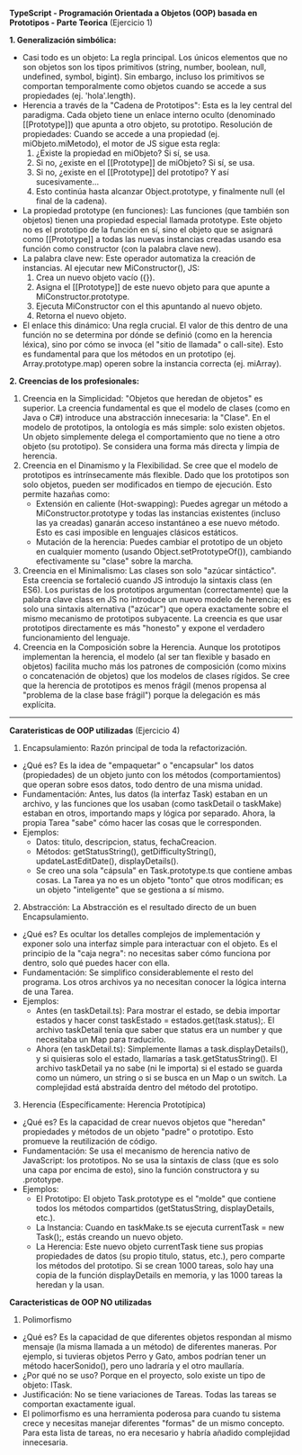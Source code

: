 **TypeScript - Programación Orientada a Objetos (OOP) basada en Prototipos - Parte Teorica** (Ejercicio 1)


**1. Generalización simbólica:**
   - Casi todo es un objeto: La regla principal. Los únicos elementos que no son objetos son los tipos primitivos (string, number, boolean, null, undefined, symbol, bigint). Sin embargo, incluso los primitivos se comportan temporalmente como objetos cuando se accede a sus propiedades (ej. 'hola'.length).
   - Herencia a través de la "Cadena de Prototipos": Esta es la ley central del paradigma. Cada objeto tiene un enlace interno oculto (denominado [[Prototype]]) que apunta a otro objeto, su prototipo. Resolución de propiedades: Cuando se accede a una propiedad (ej. miObjeto.miMetodo), el motor de JS sigue esta regla:
     1. ¿Existe la propiedad en miObjeto? Si sí, se usa.
     2. Si no, ¿existe en el [[Prototype]] de miObjeto? Si sí, se usa.
     3. Si no, ¿existe en el [[Prototype]] del prototipo? Y así sucesivamente...
     4. Esto continúa hasta alcanzar Object.prototype, y finalmente null (el final de la cadena).
   - La propiedad prototype (en funciones): Las funciones (que también son objetos) tienen una propiedad especial llamada prototype. Este objeto no es el prototipo de la función en sí, sino el objeto que se asignará como [[Prototype]] a todas las nuevas instancias creadas usando esa función como constructor (con la palabra clave new).
   - La palabra clave new: Este operador automatiza la creación de instancias. Al ejecutar new MiConstructor(), JS:
     1. Crea un nuevo objeto vacío ({}).
     2. Asigna el [[Prototype]] de este nuevo objeto para que apunte a MiConstructor.prototype.
     3. Ejecuta MiConstructor con el this apuntando al nuevo objeto.
     4. Retorna el nuevo objeto.
   - El enlace this dinámico: Una regla crucial. El valor de this dentro de una función no se determina por dónde se definió (como en la herencia léxica), sino por cómo se invoca (el "sitio de llamada" o call-site). Esto es fundamental para que los métodos en un prototipo (ej. Array.prototype.map) operen sobre la instancia correcta (ej. miArray).


**2. Creencias de los profesionales:**
   1. Creencia en la Simplicidad: "Objetos que heredan de objetos" es superior. La creencia fundamental es que el modelo de clases (como en Java o C#) introduce una abstracción innecesaria: la "Clase". En el modelo de prototipos, la ontología es más simple: solo existen objetos. Un objeto simplemente delega el comportamiento que no tiene a otro objeto (su prototipo). Se considera una forma más directa y limpia de herencia.
   2. Creencia en el Dinamismo y la Flexibilidad. Se cree que el modelo de prototipos es intrínsecamente más flexible. Dado que los prototipos son solo objetos, pueden ser modificados en tiempo de ejecución. Esto permite hazañas como:
      - Extensión en caliente (Hot-swapping): Puedes agregar un método a MiConstructor.prototype y todas las instancias existentes (incluso las ya creadas) ganarán acceso instantáneo a ese nuevo método. Esto es casi imposible en lenguajes clásicos estáticos.
      - Mutación de la herencia: Puedes cambiar el prototipo de un objeto en cualquier momento (usando Object.setPrototypeOf()), cambiando efectivamente su "clase" sobre la marcha.
   5. Creencia en el Minimalismo: Las clases son solo "azúcar sintáctico". Esta creencia se fortaleció cuando JS introdujo la sintaxis class (en ES6). Los puristas de los prototipos argumentan (correctamente) que la palabra clave class en JS no introduce un nuevo modelo de herencia; es solo una sintaxis alternativa ("azúcar") que opera exactamente sobre el mismo mecanismo de prototipos subyacente. La creencia es que usar prototipos directamente es más "honesto" y expone el verdadero funcionamiento del lenguaje.
   6. Creencia en la Composición sobre la Herencia. Aunque los prototipos implementan la herencia, el modelo (al ser tan flexible y basado en objetos) facilita mucho más los patrones de composición (como mixins o concatenación de objetos) que los modelos de clases rígidos. Se cree que la herencia de prototipos es menos frágil (menos propensa al "problema de la clase base frágil") porque la delegación es más explícita.

------------------------------------------------------------------------------------------------------------------------------------------------------------------------------------------------------------------------------------------------------------------------------
**Carateristicas de OOP utilizadas** (Ejercicio 4)
1. Encapsulamiento: Razón principal de toda la refactorización.
- ¿Qué es? Es la idea de "empaquetar" o "encapsular" los datos (propiedades) de un objeto junto con los métodos (comportamientos) que operan sobre esos datos, todo dentro de una misma unidad.
- Fundamentación: Antes, lus datos (la interfaz Task) estaban en un archivo, y las funciones que los usaban (como taskDetail o taskMake) estaban en otros, importando maps y lógica por separado. Ahora, la propia Tarea "sabe" cómo hacer las cosas que le corresponden.
- Ejemplos:
   - Datos: titulo, descripcion, status, fechaCreacion.
   - Métodos: getStatusString(), getDifficultyString(), updateLastEditDate(), displayDetails().
   - Se creo una sola "cápsula" en Task.prototype.ts que contiene ambas cosas. La Tarea ya no es un objeto "tonto" que otros modifican; es un objeto "inteligente" que se gestiona a sí mismo.

2. Abstracción: La Abstracción es el resultado directo de un buen Encapsulamiento.
- ¿Qué es? Es ocultar los detalles complejos de implementación y exponer solo una interfaz simple para interactuar con el objeto. Es el principio de la "caja negra": no necesitas saber cómo funciona por dentro, solo qué puedes hacer con ella.
- Fundamentación: Se simplifico considerablemente el resto del programa. Los otros archivos ya no necesitan conocer la lógica interna de una Tarea.
- Ejemplos:
   - Antes (en taskDetail.ts): Para mostrar el estado, se debia importar estados y hacer const taskEstado = estados.get(task.status);. El archivo taskDetail tenía que saber que status era un number y que necesitaba un Map para traducirlo.
   - Ahora (en taskDetail.ts): Simplemente llamas a task.displayDetails(), y si quisieras solo el estado, llamarías a task.getStatusString(). El archivo taskDetail ya no sabe (ni le importa) si el estado se guarda como un número, un string o si se busca en un Map o un switch. La complejidad está abstraída dentro del método del prototipo.

3. Herencia (Específicamente: Herencia Prototípica)
- ¿Qué es? Es la capacidad de crear nuevos objetos que "heredan" propiedades y métodos de un objeto "padre" o prototipo. Esto promueve la reutilización de código.
- Fundamentación: Se usa el mecanismo de herencia nativo de JavaScript: los prototipos. No se usa la sintaxis de class (que es solo una capa por encima de esto), sino la función constructora y su .prototype.
- Ejemplos:
   - El Prototipo: El objeto Task.prototype es el "molde" que contiene todos los métodos compartidos (getStatusString, displayDetails, etc.).
   - La Instancia: Cuando en taskMake.ts se ejecuta currentTask = new Task();, estás creando un nuevo objeto.
   - La Herencia: Este nuevo objeto currentTask tiene sus propias propiedades de datos (su propio titulo, status, etc.), pero comparte los métodos del prototipo. Si se crean 1000 tareas, solo hay una copia de la función displayDetails en memoria, y las 1000 tareas la heredan y la usan.

**Caracteristicas de OOP NO utilizadas**
1. Polimorfismo
- ¿Qué es? Es la capacidad de que diferentes objetos respondan al mismo mensaje (la misma llamada a un método) de diferentes maneras. Por ejemplo, si tuvieras objetos Perro y Gato, ambos podrían tener un método hacerSonido(), pero uno ladraría y el otro maullaría.
- ¿Por qué no se uso? Porque en el proyecto, solo existe un tipo de objeto: ITask.
- Justificación: No se tiene variaciones de Tareas. Todas las tareas se comportan exactamente igual.
- El polimorfismo es una herramienta poderosa para cuando tu sistema crece y necesitas manejar diferentes "formas" de un mismo concepto. Para esta lista de tareas, no era necesario y habría añadido complejidad innecesaria.
